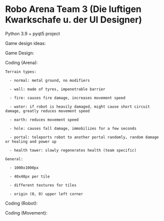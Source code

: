# Robo Arena Team 3 (Die luftigen Kwarkschafe u. der UI Designer)

Python 3.9 + pyqt5 project

Game design ideas:
  
  Game Design:
    
    
  
  Coding (Arena):
    
    Terrain types:
      
      - normal: metal ground, no modifiers
      
      - wall: made of tyres, impenetrable barrier
      
      - fire: causes fire damage, increases movement speed
      
      - water: if robot is heavily damaged, might cause short circuit damage, greatly reduces movement speed
      
      - earth: reduces movement speed
      
      - hole: causes fall damage, immobilizes for a few seconds
      
      - portal: teleports robot to another portal randomly, random damage or healing and power up
      
      - health tower: slowly regenerates health (team specific)
      
    General:
      
      - 1000x1000px
      
      - 40x40px per tile
      
      - different textures for tiles
      
      - origin (0, 0) upper left corner
      
  Coding (Robot):
    
    
    
  Coding (Movement):
    
    
